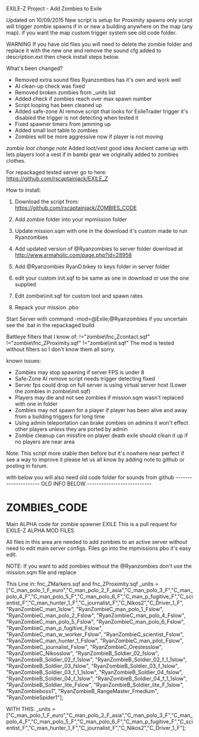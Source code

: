 EXILE-Z Project - Add Zombies to Exile

Updated on 10/09/2015
New script is setup for Proximity spawns only script will trigger zombie spawns if in or new a building anywhere on the map (any map).
if you want the map custom trigger system see old code folder.

WARNING
If you have old files you will need to delete the zombie folder and replace it with the new one and remove the sound cfg added to description.ext then check install steps below.

What's been changed?
* Removed extra sound files Ryanzombies has it's own and work well
* AI clean-up check was fixed
* Removed broken zombies from _units list 
* Added check if zombies reach over max spawn number
* Script looping has been cleaned up
* Added safe-zone AI remove script that looks for ExileTrader trigger it's disabled the trigger is not detecting when tested it
* Fixed spawner timers from jamming up
* Added small loot table to zombies
* Zombies will be more aggressive now if player is not moving

*zombie loot change note*
Added loot/vest good idea Ancient came up with lets players loot a vest if in bambi gear we originally added to zombies clothes.

For repackaged tested server go to here:  https://github.com/rscaptainjack/EXILE_Z


How to install:
1. Download the script from: https://github.com/rscaptainjack/ZOMBIES_CODE

2. Add zombie folder into your mpmission folder

3. Update mission.sqm with one in the download it's custom made to run Ryanzombies

4. Add updated version of @Ryanzombies to server folder download at http://www.armaholic.com/page.php?id=28958

5. Add @Ryanzombies RyanD.bikey to keys folder in server folder

6. edit your custom init.sqf to be same as one in download or use the one supplied

7. Edit zombie\init.sqf for custom loot and spawn rates

8. Repack your mission .pbo


Start Server with command -mod=@Exile;@Ryanzombies if you uncertain see the .bat in the repackaged build

Battleye filters that I know of: !="zombie\fnc_Zcontact.sqf" !="zombie\fnc_ZProximity.sqf" !="zombie\init.sqf"
The mod is tested without filters so I don't know them all sorry.

known issues: 
* Zombies may stop spawning if server FPS is under 8
* Safe-Zone AI remove script needs trigger detecting fixed
* Server fps could drop on full server is using virtual server host (Lower the zombies in zombie\init.sqf)
* Players may die and not see zombies if mission.sqm wasn't replaced with one in folder
* Zombies may not spawn for a player if player has been alive and away from a building triggers for long time
* Using admin teleportation can brake zombies on admins it won't effect other players unless they are ported by admin
* Zombie cleanup can missfire on player death exile should clean it up if no players are near area


Note: This script more stable then before but it's nowhere near perfect if see a way to improve it please let us all know by adding note to github or posting in forum.


with below you will also need old code folder for sounds from github
--------------------- OLD INFO BELOW ---------------------------
# ZOMBIES_CODE
Main ALPHA code for zombie spawner EXILE
This is a pull request for EXILE-Z ALPHA MOD FILES

All files in this area are needed to add zombies to an active server without need to edit main server configs. Files go into the mpmissions pbo it's easy edit.

NOTE: If you want to add zombies without the @Ryanzombies don't use the mission.sqm file and replace

This Line in: fnc_ZMarkers.sqf and fnc_ZProximity.sqf
_units = ["C_man_polo_1_F_euro","C_man_polo_2_F_asia","C_man_polo_3_F","C_man_polo_4_F","C_man_polo_5_F","C_man_polo_6_F","C_man_p_fugitive_F","C_scientist_F","C_man_hunter_1_F","C_journalist_F","C_Nikos2","C_Driver_1_F", "RyanZombieC_man_1slow", "RyanZombieC_man_polo_1_Fslow", "RyanZombieC_man_polo_2_Fslow", "RyanZombieC_man_polo_4_Fslow", "RyanZombieC_man_polo_5_Fslow", "RyanZombieC_man_polo_6_Fslow", "RyanZombieC_man_p_fugitive_Fslow", "RyanZombieC_man_w_worker_Fslow", "RyanZombieC_scientist_Fslow", "RyanZombieC_man_hunter_1_Fslow", "RyanZombieC_man_pilot_Fslow", "RyanZombieC_journalist_Fslow", "RyanZombieC_Orestesslow", "RyanZombieC_Nikosslow", "RyanZombieB_Soldier_02_fslow", "RyanZombieB_Soldier_02_f_1slow", "RyanZombieB_Soldier_02_f_1_1slow", "RyanZombieB_Soldier_03_fslow", "RyanZombieB_Soldier_03_f_1slow", "RyanZombieB_Soldier_03_f_1_1slow", "RyanZombieB_Soldier_04_fslow", "RyanZombieB_Soldier_04_f_1slow", "RyanZombieB_Soldier_04_f_1_1slow", "RyanZombieB_Soldier_lite_Fslow", "RyanZombieB_Soldier_lite_F_1slow", "RyanZombieboss1", "RyanZombieB_RangeMaster_Fmedium", "RyanZombieSpider1"];

WITH THIS: 
_units = ["C_man_polo_1_F_euro","C_man_polo_2_F_asia","C_man_polo_3_F","C_man_polo_4_F","C_man_polo_5_F","C_man_polo_6_F","C_man_p_fugitive_F","C_scientist_F","C_man_hunter_1_F","C_journalist_F","C_Nikos2","C_Driver_1_F"];
